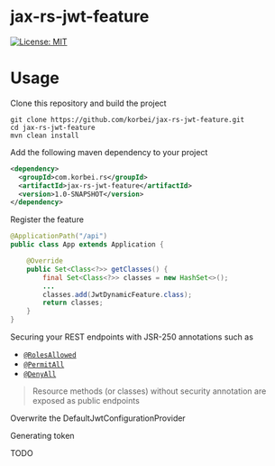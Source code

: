 # jax-rs-jwt-feature 
[![License: MIT](https://img.shields.io/badge/License-MIT-yellow.svg)](https://github.com/korbei/jax-rs-jwt-feature/blob/master/LICENSE)

# Usage

Clone this repository and build the project
```
git clone https://github.com/korbei/jax-rs-jwt-feature.git
cd jax-rs-jwt-feature
mvn clean install
```
Add the following maven dependency to your project
```xml
<dependency>
  <groupId>com.korbei.rs</groupId>
  <artifactId>jax-rs-jwt-feature</artifactId>
  <version>1.0-SNAPSHOT</version>
</dependency>
```
Register the feature
```java
@ApplicationPath("/api")
public class App extends Application {

    @Override
    public Set<Class<?>> getClasses() {
        final Set<Class<?>> classes = new HashSet<>();
        ...
        classes.add(JwtDynamicFeature.class);
        return classes;
    }
}
```
Securing your REST endpoints with JSR-250 annotations such as 
- [`@RolesAllowed`](https://docs.oracle.com/javaee/7/api/javax/annotation/security/RolesAllowed.html)
- [`@PermitAll`](https://docs.oracle.com/javaee/7/api/javax/annotation/security/PermitAll.html)
- [`@DenyAll`](https://docs.oracle.com/javaee/7/api/javax/annotation/security/DenyAll.html)
> Resource methods (or classes) without security annotation are exposed as public endpoints

Overwrite the DefaultJwtConfigurationProvider

Generating token

TODO
